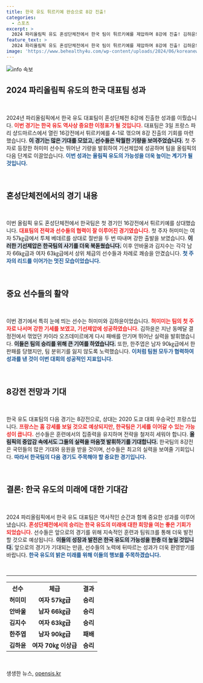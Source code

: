 ```yaml
---
title: 한국 유도 튀르키예 완승으로 8강 진출!
categories:
  - 스포츠
excerpt: >
  2024 파리올림픽 유도 혼성단체전에서 한국 팀이 튀르키예를 제압하며 8강에 진출! 김하윤의 쾌활한 승리와 다음 상대는 도쿄 챔피언 프랑스, 흥미진진한 대결이 예고됩니다! 클릭해 더 알아보세요!
feature_text: >
  2024 파리올림픽 유도 혼성단체전에서 한국 팀이 튀르키예를 제압하며 8강에 진출! 김하윤의 쾌활한 승리와 다음 상대는 도쿄 챔피언 프랑스, 흥미진진한 대결이 예고됩니다! 클릭해 더 알아보세요!
image: 'https://www.behealthy4u.com/wp-content/uploads/2024/06/koreanews.jpg'
---
```


<p><img src="https://www.behealthy4u.com/wp-content/uploads/2024/06/koreanews.jpg" alt="info 속보" /></p>

<h2 data-ke-size="size26">2024 파리올림픽 유도의 한국 대표팀 성과</h2>

<p data-ke-size="size16">&nbsp;</p>

<p>2024년 파리올림픽에서 한국 유도 대표팀이 혼성단체전 8강에 진출한 성과를 이뤘습니다. <b><span style="color: #ee2323;">이번 경기는 한국 유도 역사상 중요한 이정표가 될 것입니다.</span></b> 대표팀은 3일 프랑스 파리 샹드마르스에서 열린 16강전에서 튀르키예를 4-1로 꺾으며 8강 진출의 기회를 마련했습니다. <b><span style="background-color: #21538527;">이 경기는 많은 기대를 모았고, 선수들은 탁월한 기량을 보여주었습니다.</span></b> 첫 주자로 등장한 허미미 선수는 뛰어난 기량을 발휘하여 기선제압에 성공하며 팀을 올림픽의 다음 단계로 이끌었습니다. <b><span style="color: #1a5490;">이번 성과는 올림픽 유도의 가능성을 더욱 높이는 계기가 될 것입니다.</span></b></p>

<p data-ke-size="size16">&nbsp;</p>

<h2 data-ke-size="size26">혼성단체전에서의 경기 내용</h2>

<p data-ke-size="size16">&nbsp;</p>

<p>이번 올림픽 유도 혼성단체전에서 한국팀은 첫 경기인 16강전에서 튀르키예를 상대했습니다. <b><span style="color: #ee2323;">대표팀의 전략과 선수들의 협력이 잘 이루어진 경기였습니다.</span></b> 첫 주자 허미미는 여자 57㎏급에서 투체 베데르를 상대로 절반을 두 번 따내며 강한 출발을 보였습니다. <b><span style="background-color: #21538527;">이러한 기선제압은 한국팀의 사기를 더욱 북돋웠습니다.</span></b> 이후 안바울과 김지수는 각각 남자 66㎏급과 여자 63㎏급에서 상위 체급의 선수들과 차례로 쾌승을 안겼습니다. <b><span style="color: #1a5490;">첫 주자의 리드를 이어가는 멋진 모습이었습니다.</span></b></p>

<p data-ke-size="size16">&nbsp;</p>

<h2 data-ke-size="size26">중요 선수들의 활약</h2>

<p data-ke-size="size16">&nbsp;</p>

<p>이번 경기에서 특히 눈에 띄는 선수는 허미미와 김하윤이었습니다. <b><span style="color: #ee2323;">허미미는 팀의 첫 주자로 나서며 강한 기세를 보였고, 기선제압에 성공하였습니다.</span></b> 김하윤은 지난 동메달 결정전에서 꺾었던 카이라 오즈데미르에게 다시 패배를 안기며 뛰어난 실력을 발휘했습니다. <b><span style="background-color: #21538527;">이들은 팀의 승리를 위해 큰 기여를 하였습니다.</span></b> 또한, 한주엽은 남자 90㎏급에서 한판패를 당했지만, 팀 분위기를 잃지 않도록 노력했습니다. <b><span style="color: #1a5490;">이처럼 팀원 모두가 협력하여 성과를 낸 것이 이번 대회의 성공적인 지표입니다.</span></b></p>

<p data-ke-size="size16">&nbsp;</p>

<h2 data-ke-size="size26">8강전 전망과 기대</h2>

<p data-ke-size="size16">&nbsp;</p>

<p>한국 유도 대표팀의 다음 경기는 8강전으로, 상대는 2020 도쿄 대회 우승국인 프랑스입니다. <b><span style="color: #ee2323;">프랑스는 홈 강세를 보일 것으로 예상되지만, 한국팀은 기세를 이어갈 수 있는 가능성이 큽니다.</span></b> 선수들은 훈련에서의 집중력을 유지하며 전략을 철저히 세워야 합니다. <b><span style="background-color: #21538527;">올림픽의 중압감 속에서도 그들의 실력을 마음껏 발휘하기를 기대합니다.</span></b> 한국팀의 8강전은 국민들의 많은 기대와 응원을 받을 것이며, 선수들은 최고의 실력을 보여줄 기회입니다. <b><span style="color: #1a5490;">따라서 한국팀의 다음 경기도 주목해야 할 중요한 경기입니다.</span></b></p>

<p data-ke-size="size16">&nbsp;</p>

<h2 data-ke-size="size26">결론: 한국 유도의 미래에 대한 기대감</h2>

<p data-ke-size="size16">&nbsp;</p>

<p>2024 파리올림픽에서 한국 유도 대표팀은 역사적인 순간과 함께 중요한 성과를 이루어냈습니다. <b><span style="color: #ee2323;">혼성단체전에서의 승리는 한국 유도의 미래에 대한 희망을 여는 좋은 기회가 되었습니다.</span></b> 선수들은 앞으로의 경기를 위해 지속적인 훈련과 팀워크를 통해 더욱 발전할 것으로 예상됩니다. <b><span style="background-color: #21538527;">이들의 성장과 발전은 한국 유도의 가능성을 한층 더 높일 것입니다.</span></b> 앞으로의 경기가 기대되는 만큼, 선수들의 노력에 뒤따르는 성과가 더욱 환영받기를 바랍니다. <b><span style="color: #1a5490;">한국 유도의 밝은 미래를 위해 이들의 행보를 주목하겠습니다.</span></b></p>

<p data-ke-size="size16">&nbsp;</p>

<hr />

<table style="width: 100%; border-collapse: collapse;">
  <tr>
    <th style="text-align: center;">선수</th>
    <th style="text-align: center;">체급</th>
    <th style="text-align: center;">결과</th>
  </tr>
  <tr>
    <td style="text-align: center; height: 17px;"><b>허미미</b></td>
    <td style="text-align: center; height: 17px;"><b>여자 57㎏급</b></td>
    <td style="text-align: center; height: 17px;"><b>승리</b></td>
  </tr>
  <tr>
    <td style="text-align: center; height: 17px;"><b>안바울</b></td>
    <td style="text-align: center; height: 17px;"><b>남자 66㎏급</b></td>
    <td style="text-align: center; height: 17px;"><b>승리</b></td>
  </tr>
  <tr>
    <td style="text-align: center; height: 17px;"><b>김지수</b></td>
    <td style="text-align: center; height: 17px;"><b>여자 63㎏급</b></td>
    <td style="text-align: center; height: 17px;"><b>승리</b></td>
  </tr>
  <tr>
    <td style="text-align: center; height: 17px;"><b>한주엽</b></td>
    <td style="text-align: center; height: 17px;"><b>남자 90㎏급</b></td>
    <td style="text-align: center; height: 17px;"><b>패배</b></td>
  </tr>
  <tr>
    <td style="text-align: center; height: 17px;"><b>김하윤</b></td>
    <td style="text-align: center; height: 17px;"><b>여자 70㎏ 이상급</b></td>
    <td style="text-align: center; height: 17px;"><b>승리</b></td>
  </tr>
</table>

<p data-ke-size="size16">&nbsp;</p>
생생한 뉴스, <a href="https://opensis.kr" rel="dofollow">opensis.kr</a>


